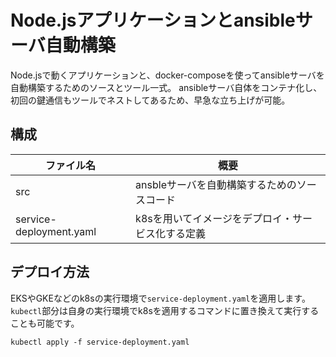 # Node.jsアプリケーションとansibleサーバ自動構築
Node.jsで動くアプリケーションと、docker-composeを使ってansibleサーバを自動構築するためのソースとツール一式。
ansibleサーバ自体をコンテナ化し、初回の鍵通信もツールでネストしてあるため、早急な立ち上げが可能。

## 構成
|ファイル名|概要|
----|----
|src|ansbleサーバを自動構築するためのソースコード|
|service-deployment.yaml|k8sを用いてイメージをデプロイ・サービス化する定義|


## デプロイ方法
EKSやGKEなどのk8sの実行環境で`service-deployment.yaml`を適用します。
`kubectl`部分は自身の実行環境でk8sを適用するコマンドに置き換えて実行することも可能です。
```
kubectl apply -f service-deployment.yaml
```

